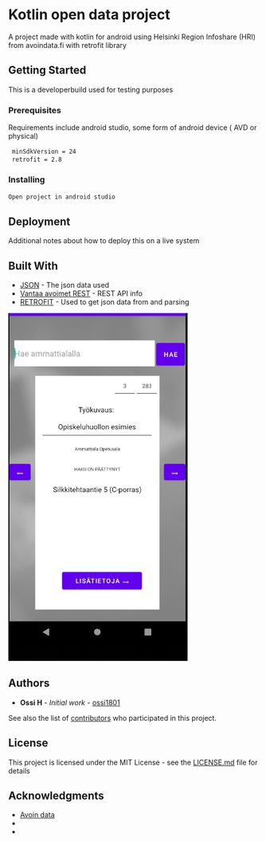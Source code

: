 # Kotlin open data project

A project made with kotlin for android using Helsinki Region Infoshare (HRI) from avoindata.fi  with retrofit library

## Getting Started

This is a developerbuild used for testing purposes 

### Prerequisites

Requirements include android studio, some form of android device ( AVD or physical)

```
 minSdkVersion = 24
 retrofit = 2.8
```

### Installing
```
Open project in android studio 
```




## Deployment

 Additional notes about how to deploy this on a live system

## Built With

* [JSON](http://gis.vantaa.fi/rest/tyopaikat/v1) - The json data used
* [Vantaa avoimet REST](http://gis.vantaa.fi/rajapinnat/rest_tyopaikat.html) - REST API info
* [RETROFIT](https://square.github.io/retrofit/) - Used to get json data from and parsing

![listview_img](https://github.com/ossi1801/readme-images/blob/main/kotlinListView.jpg)



## Authors

* **Ossi H** - *Initial work* - [ossi1801](https://github.com/ossi1801)

See also the list of [contributors](https://github.com/your/project/contributors) who participated in this project.

## License

This project is licensed under the MIT License - see the [LICENSE.md](LICENSE.md) file for details

## Acknowledgments

* [Avoin data](https://www.avoindata.fi/)
* 
* 
